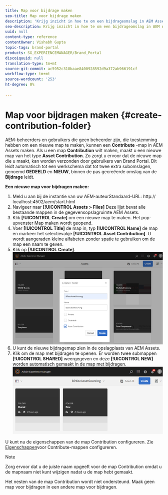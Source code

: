 ```yaml
---
title: Map voor bijdrage maken
seo-title: Map voor bijdrage maken
description: 'Krijg inzicht in hoe te om een bijdrageomslag in AEM Assets tot stand te brengen. '
seo-description: Krijg inzicht in hoe te om een bijdrageomslag in AEM Assets tot stand te brengen.
uuid: null
content-type: reference
contentOwner: Vishabh Gupta
topic-tags: brand-portal
products: SG_EXPERIENCEMANAGER/Brand_Portal
discoiquuid: null
translation-type: tm+mt
source-git-commit: ac5952c318baae8400928592d9a372ab966191cf
workflow-type: tm+mt
source-wordcount: '253'
ht-degree: 0%

---
```



# Map voor bijdragen maken {#create-contribution-folder}

AEM-beheerders en gebruikers die geen beheerder zijn, die toestemming hebben om een nieuwe map te maken, kunnen een **Contribute** -map in AEM Assets maken.
Als u een map **Contribution** wilt maken, maakt u een nieuwe map van het type **Asset Contribution**. Zo zorgt u ervoor dat de nieuwe map die u maakt, kan worden verzonden door gebruikers van Brand Portal.  Dit leidt automatisch tot een werkschema dat tot twee extra subomslagen, genoemd **GEDEELD** en **NIEUW**, binnen de pas gecreëerde omslag van de **Bijdrage** leidt.

**Een nieuwe map voor bijdragen maken:**
1. Meld u aan bij de instantie van uw AEM-auteurStandaard-URL: http:// localhost:4502/aem/start.html
1. Navigeer naar **[!UICONTROL Assets > Files]** Deze lijst bevat alle bestaande mappen in de gegevensopslagruimte AEM Assets.
1. Klik **[!UICONTROL Create]** om een nieuwe map te maken. Het pop-upvenster Map maken wordt geopend.
1. Voer **[!UICONTROL Title]** de map in, typ **[!UICONTROL Name]** de map en markeer het selectievakje **[!UICONTROL Asset Contribution]**.
U wordt aangeraden kleine alfabeten zonder spatie te gebruiken om de map een naam te geven.
1. Klik op **[!UICONTROL Create]**.
   ![](assets/create-contribution-folder.png)
1. U kunt de nieuwe bijdragemap zien in de opslagplaats van AEM Assets.
1. Klik om de map met bijdragen te openen. Er worden twee submappen **[!UICONTROL SHARED]** weergegeven en deze **[!UICONTROL NEW]** worden automatisch gemaakt in de map met bijdragen.\
   ![](assets/contribution-folder.png)

U kunt nu de eigenschappen van de map Contribution configureren. Zie [Eigenschappen](brand-portal-configure-contribution-folder-properties.md)voor Contribute-mappen configureren.

>[!NOTE]
>
>Zorg ervoor dat u de juiste naam opgeeft voor de map Contribution omdat u de mapnaam niet kunt wijzigen nadat u de map hebt gemaakt.
>
>Het nesten van de map Contribution wordt niet ondersteund. Maak geen map voor bijdragen in een andere map voor bijdragen.

